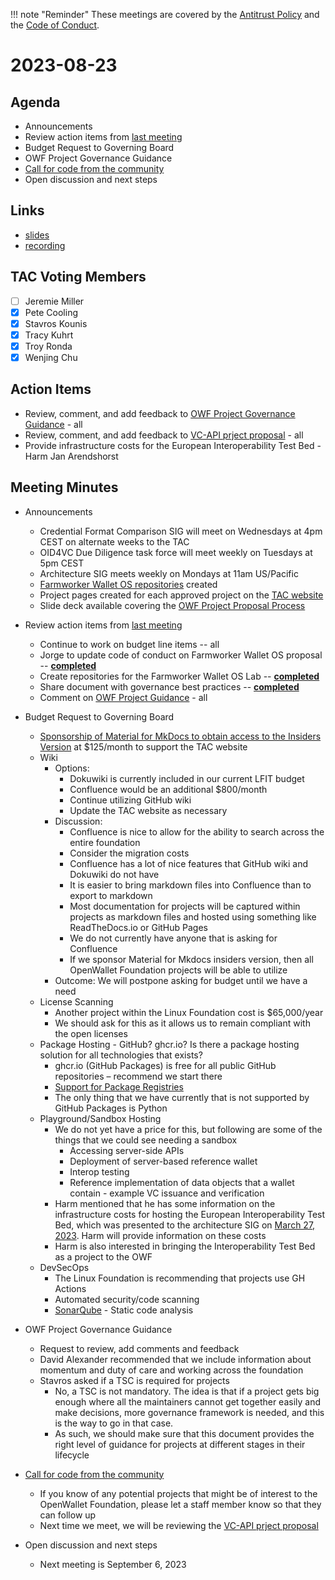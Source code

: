 !!! note "Reminder"
    These meetings are covered by the [Antitrust Policy](../governance/antitrust.md) and the [Code of Conduct](../governance/code-of-conduct.md).

# 2023-08-23

## Agenda
- Announcements
- Review action items from [last meeting](./2023-08-09.md#action-items)
- Budget Request to Governing Board
- OWF Project Governance Guidance
- [Call for code from the community](https://github.com/openwallet-foundation/project-proposals)
- Open discussion and next steps

## Links
- [slides](https://docs.google.com/presentation/d/13L8ZzJY2HsWLwmb2Ux55FoMct8rR1gR8XrExbmLmLa4/edit?usp=sharing)
- [recording](https://zoom.us/rec/play/XEcMXRiDH6reExbhrsglOGa0aEdCIDfKm6b1p87tS5IIK2CQd6AGA0z8pvQuiShX2pQXWrVf2SiWupFh.hAZzF3fXZfwhcKsl)

## TAC Voting Members

- [ ] Jeremie Miller
- [x] Pete Cooling
- [x] Stavros Kounis
- [x] Tracy Kuhrt
- [x] Troy Ronda
- [x] Wenjing Chu

## Action Items
- Review, comment, and add feedback to [OWF Project Governance Guidance](https://docs.google.com/document/d/1kXGWPNEOAX-7KzYMggFKtWZFO-0oTnyiOTjNFjjFOLo/edit) - all
- Review, comment, and add feedback to [VC-API prject proposal](https://github.com/openwallet-foundation/project-proposals/pull/12) - all
- Provide infrastructure costs for the European Interoperability Test Bed - Harm Jan Arendshorst

## Meeting Minutes
- Announcements
    - Credential Format Comparison SIG will meet on Wednesdays at 4pm CEST on alternate weeks to the TAC
    - OID4VC Due Diligence task force will meet weekly on Tuesdays at 5pm CEST
    - Architecture SIG meets weekly on Mondays at 11am US/Pacific
    - [Farmworker Wallet OS repositories](https://github.com/orgs/openwallet-foundation-labs/repositories?q=fwos&type=all&language=&sort=) created
    - Project pages created for each approved project on the [TAC website](https://tac.openwallet.foundation/projects/)
    - Slide deck available covering the [OWF Project Proposal Process](https://docs.google.com/presentation/u/1/d/1NzDIcN63OURfGenSFMvpaPwveTk2Hpyys7CJIYlxb7A/edit)


- Review action items from [last meeting](./2023-07-26.md#action-items)
    - Continue to work on budget line items -- all
    - Jorge to update code of conduct on Farmworker Wallet OS proposal -- **[completed](https://github.com/openwallet-foundation/project-proposals/pull/10/commits/7e959f75a8641888af9b1c9b60765a634bc6834e)**
    - Create repositories for the Farmworker Wallet OS Lab -- **[completed](https://github.com/orgs/openwallet-foundation-labs/repositories?q=fwos&type=all&language=&sort=)**
    - Share document with governance best practices -- **[completed](https://docs.google.com/document/d/1kXGWPNEOAX-7KzYMggFKtWZFO-0oTnyiOTjNFjjFOLo/edit?usp=sharing)**
    - Comment on [OWF Project Guidance](https://docs.google.com/document/d/1kXGWPNEOAX-7KzYMggFKtWZFO-0oTnyiOTjNFjjFOLo/edit?usp=sharing) - all

- Budget Request to Governing Board
    - [Sponsorship of Material for MkDocs to obtain access to the Insiders Version](https://squidfunk.github.io/mkdocs-material/insiders/) at $125/month to support the TAC website
    - Wiki
        - Options:
            - Dokuwiki is currently included in our current LFIT budget
            - Confluence would be an additional $800/month
            - Continue utilizing GitHub wiki
            - Update the TAC website as necessary
        - Discussion:
            - Confluence is nice to allow for the ability to search across the entire foundation
            - Consider the migration costs
            - Confluence has a lot of nice features that GitHub wiki and Dokuwiki do not have
            - It is easier to bring markdown files into Confluence than to export to markdown
            - Most documentation for projects will be captured within projects as markdown files and hosted using something like ReadTheDocs.io or GitHub Pages
            - We do not currently have anyone that is asking for Confluence
            - If we sponsor Material for Mkdocs insiders version, then all OpenWallet Foundation projects will be able to utilize
        - Outcome: We will postpone asking for budget until we have a need
    - License Scanning
        - Another project within the Linux Foundation cost is $65,000/year
        - We should ask for this as it allows us to remain compliant with the open licenses
    - Package Hosting - GitHub? ghcr.io? Is there a package hosting solution for all technologies that exists?
        - ghcr.io (GitHub Packages) is free for all public GitHub repositories – recommend we start there
        - [Support for Package Registries](https://docs.github.com/en/packages/learn-github-packages/introduction-to-github-packages#support-for-package-registries)
        - The only thing that we have currently that is not supported by GitHub Packages is Python
    - Playground/Sandbox Hosting
        - We do not yet have a price for this, but following are some of the things that we could see needing a sandbox
            - Accessing server-side APIs
            - Deployment of server-based reference wallet
            - Interop testing
            - Reference implementation of data objects that a wallet contain - example VC issuance and verification
        - Harm mentioned that he has some information on the infrastructure costs for hosting the European Interoperability Test Bed, which was presented to the architecture SIG on [March 27, 2023](https://github.com/openwallet-foundation/architecture-sig/wiki/2023-03-27-Meeting-Minutes). Harm will provide information on these costs
        - Harm is also interested in bringing the Interoperability Test Bed as a project to the OWF
    - DevSecOps
        - The Linux Foundation is recommending that projects use GH Actions
        - Automated security/code scanning
        - [SonarQube](https://www.sonarsource.com/products/sonarqube) - Static code analysis

- OWF Project Governance Guidance
     - Request to review, add comments and feedback
     - David Alexander recommended that we include information about momentum and duty of care and working across the foundation
     - Stavros asked if a TSC is required for projects
         - No, a TSC is not mandatory. The idea is that if a project gets big enough where all the maintainers cannot get together easily and make decisions, more governance framework is needed, and this is the way to go in that case.
         - As such, we should make sure that this document provides the right level of guidance for projects at different stages in their lifecycle

- [Call for code from the community](https://github.com/openwallet-foundation/project-proposals)
    - If you know of any potential projects that might be of interest to the OpenWallet Foundation, please let a staff member know so that they can follow up
    - Next time we meet, we will be reviewing the [VC-API prject proposal](https://github.com/openwallet-foundation/project-proposals/pull/12)

- Open discussion and next steps
    - Next meeting is September 6, 2023
